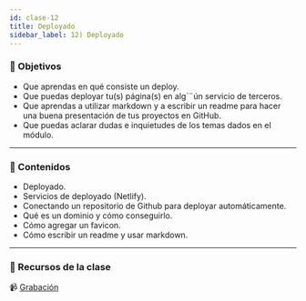 ```yaml
---
id: clase-12
title: Deployado
sidebar_label: 12) Deployado
---
```


### 🏁 Objetivos

- Que aprendas en qué consiste un deploy.
- Que puedas deployar tu(s) página(s) en alg´¨ún servicio de terceros.
- Que aprendas a utilizar markdown y a escribir un readme para hacer una buena presentación de tus proyectos en GitHub.
- Que puedas aclarar dudas e inquietudes de los temas dados en el módulo.

---

### 📝 Contenidos

- Deployado.
- Servicios de deployado (Netlify).
- Conectando un repositorio de Github para deployar automáticamente.
- Qué es un dominio y cómo conseguirlo.
- Cómo agregar un favicon.
- Cómo escribir un readme y usar markdown.

---

### 🚀 Recursos de la clase

📹 [Grabación]()

